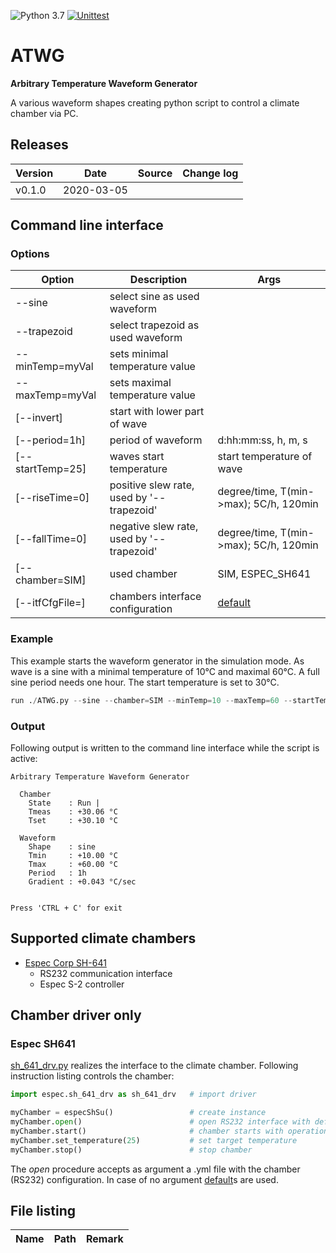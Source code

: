 ![Python 3.7](https://img.shields.io/badge/Python-3.7-blue.svg) [![Unittest](https://github.com/akaeba/ATWG/workflows/Unittest/badge.svg)](https://github.com/akaeba/ATWG/actions)

# ATWG

__Arbitrary Temperature Waveform Generator__

A various waveform shapes creating python script to control a climate chamber via PC.

## Releases

| Version | Date       | Source | Change log                      |
| ------- | ---------- | ------ | ------------------------------- |
| v0.1.0  | 2020-03-05 |        |                                 |



## Command line interface

### Options

| Option           | Description                               | Args                                                                                 |
| ---------------- | ----------------------------------------- | ------------------------------------------------------------------------------------ |
| --sine           | select sine as used waveform              |                                                                                      |
| --trapezoid      | select trapezoid as used waveform         |                                                                                      |
| --minTemp=myVal  | sets minimal temperature value            |                                                                                      |
| --maxTemp=myVal  | sets maximal temperature value            |                                                                                      |
| [--invert]       | start with lower part of wave             |                                                                                      |
| [--period=1h]    | period of waveform                        | d:hh:mm:ss, h, m, s                                                                  |
| [--startTemp=25] | waves start temperature                   | start temperature of wave                                                            |
| [--riseTime=0]   | positive slew rate, used by '--trapezoid' | degree/time, T(min->max); 5C/h, 120min                                               |
| [--fallTime=0]   | negative slew rate, used by '--trapezoid' | degree/time, T(min->max); 5C/h, 120min                                               |
| [--chamber=SIM]  | used chamber                              | SIM, ESPEC_SH641                                                                     |
| [--itfCfgFile=]  | chambers interface configuration          | [default](https://github.com/akaeba/ATWG/blob/master/driver/espec/sh_if_default.yml) |


### Example

This example starts the waveform generator in the simulation mode. As wave is a sine with a minimal temperature of 10°C and maximal 60°C. A full
sine period needs one hour. The start temperature is set to 30°C.

```python
run ./ATWG.py --sine --chamber=SIM --minTemp=10 --maxTemp=60 --startTemp=30 --period=1h
```


### Output

Following output is written to the command line interface while the script is active:

```text
Arbitrary Temperature Waveform Generator

  Chamber
    State    : Run |
    Tmeas    : +30.06 °C
    Tset     : +30.10 °C

  Waveform
    Shape    : sine
    Tmin     : +10.00 °C
    Tmax     : +60.00 °C
    Period   : 1h
    Gradient : +0.043 °C/sec


Press 'CTRL + C' for exit
```


## Supported climate chambers
 * [Espec Corp SH-641](https://espec.com/na/products/model/sh_641)
    - RS232 communication interface
    - Espec S-2 controller


## Chamber driver only

### Espec SH641
[sh_641_drv.py](https://github.com/akaeba/ATWG/blob/master/espec/sh_641_drv.py) realizes the interface to the climate chamber. Following instruction listing controls the chamber:

```python
import espec.sh_641_drv as sh_641_drv   # import driver

myChamber = especShSu()                 # create instance
myChamber.open()                        # open RS232 interface with defaults
myChamber.start()                       # chamber starts with operation
myChamber.set_temperature(25)           # set target temperature
myChamber.stop()                        # stop chamber
```

The _open_ procedure accepts as argument a .yml file with the chamber (RS232) configuration. In case of no argument [default](https://github.com/akaeba/ATWG/blob/master/driver/espec/sh_if_default.yml)s are used.


## File listing

| Name | Path | Remark |
| ---- | ---- | ------ |

